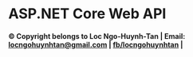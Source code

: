 ﻿# ASP.NET Core Web API

#### © Copyright belongs to Loc Ngo-Huynh-Tan | Email: locngohuynhtan@gmail.com | [fb/locngohuynhtan](https://www.facebook.com/locngohuynhtan/) |
